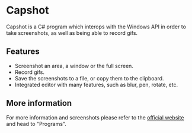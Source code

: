 # Capshot
Capshot is a C# program which interops with the Windows API in order to take
screenshots, as well as being able to record gifs.

## Features
- Screenshot an area, a window or the full screen.
- Record gifs.
- Save the screenshots to a file, or copy them to the clipboard.
- Integrated editor with many features, such as blur, pen, rotate, etc.

## More information
For more information and screenshots please refer to the
[official website](http://lonamiwebs.github.io) and head to "Programs".
